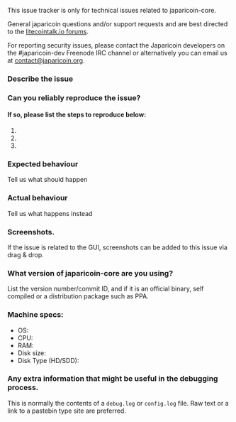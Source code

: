 <!--- Remove sections that do not apply -->

This issue tracker is only for technical issues related to japaricoin-core.

General japaricoin questions and/or support requests and are best directed to the [litecointalk.io forums](https://litecointalk.io/).

For reporting security issues, please contact the Japaricoin developers on the #japaricoin-dev Freenode IRC channel or alternatively you can email us at contact@japaricoin.org.

### Describe the issue

### Can you reliably reproduce the issue?
#### If so, please list the steps to reproduce below:
1.
2.
3.

### Expected behaviour
Tell us what should happen

### Actual behaviour
Tell us what happens instead

### Screenshots.
If the issue is related to the GUI, screenshots can be added to this issue via drag & drop.

### What version of japaricoin-core are you using?
List the version number/commit ID, and if it is an official binary, self compiled or a distribution package such as PPA.

### Machine specs:
- OS:
- CPU:
- RAM:
- Disk size:
- Disk Type (HD/SDD):

### Any extra information that might be useful in the debugging process.
This is normally the contents of a `debug.log` or `config.log` file. Raw text or a link to a pastebin type site are preferred.
